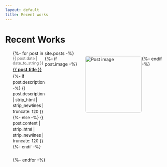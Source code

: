 ```yaml
---
layout: default
title: Recent works
---
```


<div id="recent-works">
  <h1>Recent Works</h1>
  <ul class="posts noList">
    {%- for post in site.posts -%}
      <li style="display:flex; align-items:flex-start; margin-bottom:24px;">
        <div style="flex:1;">
          <span class="date" style="font-size:0.9em; color:#666;">
            {{ post.date | date_to_string }}
          </span>
          <h3 style="margin:4px 0; font-size:1em; font-weight:600;">
            <a href="{{ post.url | relative_url }}">{{ post.title }}</a>
          </h3>
          <p class="description" style="margin:0; font-size:0.95em; line-height:1.4;">
            {%- if post.description -%}
              {{ post.description | strip_html | strip_newlines | truncate: 120 }}
            {%- else -%}
              {{ post.content | strip_html | strip_newlines | truncate: 120 }}
            {%- endif -%}
          </p>
        </div>
        {%- if post.image -%}
          <div style="margin-left:20px; flex-shrink:0;">
            <img src="{{ post.image | relative_url }}" 
                 alt="Post image" 
                 style="width:180px; height:auto; border-radius:6px;">
          </div>
        {%- endif -%}
      </li>
    {%- endfor -%}
  </ul>
</div>
